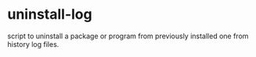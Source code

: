 uninstall-log
=============

script to uninstall a package or program from previously installed one from history log files.
